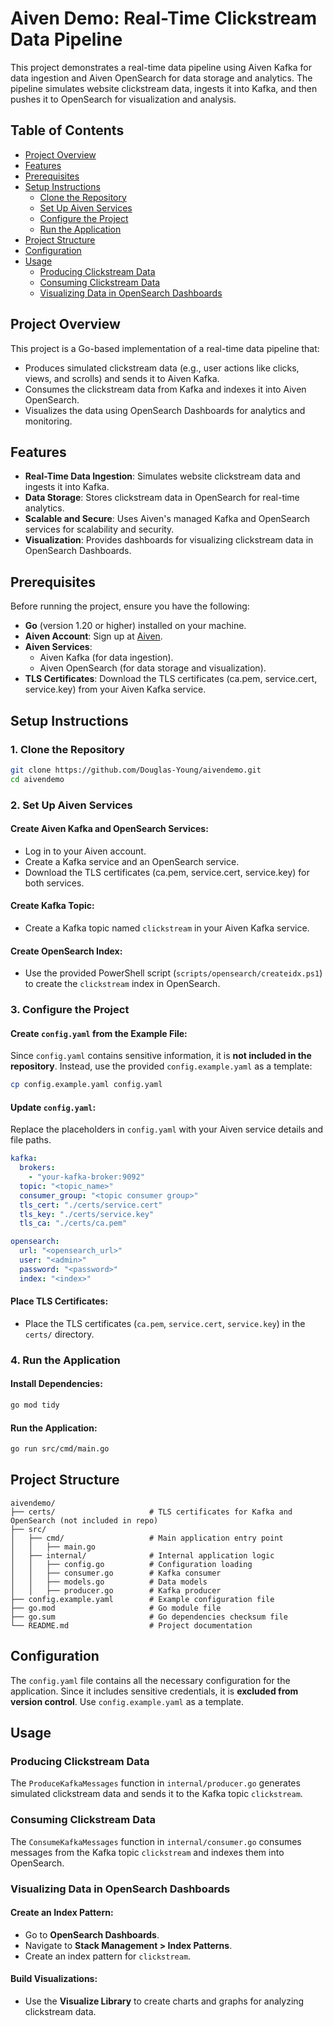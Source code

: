 # Aiven Demo: Real-Time Clickstream Data Pipeline

This project demonstrates a real-time data pipeline using Aiven Kafka for data ingestion and Aiven OpenSearch for data storage and analytics. The pipeline simulates website clickstream data, ingests it into Kafka, and then pushes it to OpenSearch for visualization and analysis.

## Table of Contents
- [Project Overview](#project-overview)
- [Features](#features)
- [Prerequisites](#prerequisites)
- [Setup Instructions](#setup-instructions)
  - [Clone the Repository](#clone-the-repository)
  - [Set Up Aiven Services](#set-up-aiven-services)
  - [Configure the Project](#configure-the-project)
  - [Run the Application](#run-the-application)
- [Project Structure](#project-structure)
- [Configuration](#configuration)
- [Usage](#usage)
  - [Producing Clickstream Data](#producing-clickstream-data)
  - [Consuming Clickstream Data](#consuming-clickstream-data)
  - [Visualizing Data in OpenSearch Dashboards](#visualizing-data-in-opensearch-dashboards)

## Project Overview

This project is a Go-based implementation of a real-time data pipeline that:

- Produces simulated clickstream data (e.g., user actions like clicks, views, and scrolls) and sends it to Aiven Kafka.
- Consumes the clickstream data from Kafka and indexes it into Aiven OpenSearch.
- Visualizes the data using OpenSearch Dashboards for analytics and monitoring.

## Features

- **Real-Time Data Ingestion**: Simulates website clickstream data and ingests it into Kafka.
- **Data Storage**: Stores clickstream data in OpenSearch for real-time analytics.
- **Scalable and Secure**: Uses Aiven's managed Kafka and OpenSearch services for scalability and security.
- **Visualization**: Provides dashboards for visualizing clickstream data in OpenSearch Dashboards.

## Prerequisites

Before running the project, ensure you have the following:

- **Go** (version 1.20 or higher) installed on your machine.
- **Aiven Account**: Sign up at [Aiven](https://aiven.io/).
- **Aiven Services**:
  - Aiven Kafka (for data ingestion).
  - Aiven OpenSearch (for data storage and visualization).
- **TLS Certificates**: Download the TLS certificates (ca.pem, service.cert, service.key) from your Aiven Kafka service.

## Setup Instructions

### 1. Clone the Repository

```bash
git clone https://github.com/Douglas-Young/aivendemo.git
cd aivendemo
```

### 2. Set Up Aiven Services

#### Create Aiven Kafka and OpenSearch Services:
- Log in to your Aiven account.
- Create a Kafka service and an OpenSearch service.
- Download the TLS certificates (ca.pem, service.cert, service.key) for both services.

#### Create Kafka Topic:
- Create a Kafka topic named `clickstream` in your Aiven Kafka service.

#### Create OpenSearch Index:
- Use the provided PowerShell script (`scripts/opensearch/createidx.ps1`) to create the `clickstream` index in OpenSearch.

### 3. Configure the Project

#### Create `config.yaml` from the Example File:

Since `config.yaml` contains sensitive information, it is **not included in the repository**. Instead, use the provided `config.example.yaml` as a template:

```bash
cp config.example.yaml config.yaml
```

#### Update `config.yaml`:

Replace the placeholders in `config.yaml` with your Aiven service details and file paths.

```yaml
kafka:
  brokers:
    - "your-kafka-broker:9092"
  topic: "<topic_name>"
  consumer_group: "<topic consumer group>"
  tls_cert: "./certs/service.cert"
  tls_key: "./certs/service.key"
  tls_ca: "./certs/ca.pem"

opensearch:
  url: "<opensearch_url>"
  user: "<admin>"
  password: "<password>"
  index: "<index>"
```

#### Place TLS Certificates:
- Place the TLS certificates (`ca.pem`, `service.cert`, `service.key`) in the `certs/` directory.

### 4. Run the Application

#### Install Dependencies:
```bash
go mod tidy
```

#### Run the Application:
```bash
go run src/cmd/main.go
```

## Project Structure

```
aivendemo/
├── certs/                     # TLS certificates for Kafka and OpenSearch (not included in repo)
├── src/
│   ├── cmd/                   # Main application entry point
│   │   ├── main.go
│   ├── internal/              # Internal application logic
│   │   ├── config.go          # Configuration loading
│   │   ├── consumer.go        # Kafka consumer
│   │   ├── models.go          # Data models
│   │   ├── producer.go        # Kafka producer
├── config.example.yaml        # Example configuration file
├── go.mod                     # Go module file
├── go.sum                     # Go dependencies checksum file
└── README.md                  # Project documentation
```

## Configuration

The `config.yaml` file contains all the necessary configuration for the application. Since it includes sensitive credentials, it is **excluded from version control**. Use `config.example.yaml` as a template.

## Usage

### Producing Clickstream Data

The `ProduceKafkaMessages` function in `internal/producer.go` generates simulated clickstream data and sends it to the Kafka topic `clickstream`.

### Consuming Clickstream Data

The `ConsumeKafkaMessages` function in `internal/consumer.go` consumes messages from the Kafka topic `clickstream` and indexes them into OpenSearch.

### Visualizing Data in OpenSearch Dashboards

#### Create an Index Pattern:
- Go to **OpenSearch Dashboards**.
- Navigate to **Stack Management > Index Patterns**.
- Create an index pattern for `clickstream`.

#### Build Visualizations:
- Use the **Visualize Library** to create charts and graphs for analyzing clickstream data.


